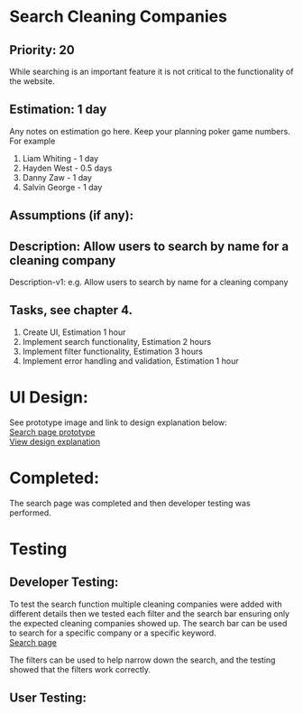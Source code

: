 # Search Cleaning Companies

## Priority: 20
While searching is an important feature it is not critical to the functionality of the website.

## Estimation: 1 day
Any notes on estimation go here. Keep your planning poker game numbers. For example
1. Liam Whiting - 1 day
2. Hayden West - 0.5 days
3. Danny Zaw - 1 day
4. Salvin George - 1 day 

## Assumptions (if any):

## Description: Allow users to search by name for a cleaning company

Description-v1: e.g. Allow users to search by name for a cleaning company

## Tasks, see chapter 4.

1. Create UI, Estimation 1 hour
2. Implement search functionality, Estimation 2 hours
3. Implement filter functionality, Estimation 3 hours
4. Implement error handling and validation, Estimation 1 hour


# UI Design:
See prototype image and link to design explanation below:   
[Search page prototype](../Images/search_ui_1.png)  
[View design explanation](design_explanation.md)  

# Completed:
The search page was completed and then developer testing was performed.

# Testing

## Developer Testing:
To test the search function multiple cleaning companies were added with different details then we 
tested each filter and the search bar ensuring only the expected cleaning companies showed up.
The search bar can be used to search for a specific company or a specific keyword.  
[Search page](../Images/05_Search/01_search_provider.png)  

The filters can be used to help narrow down the search, and the testing showed that the
filters work correctly.

## User Testing:

